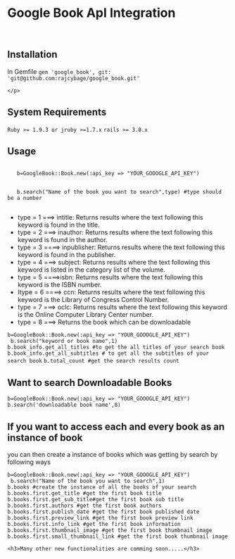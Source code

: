 <html>
<head>
<title>Google Book API Integration</title>
</head>
<body>
	<h1>Google Book ApI Integration</h1>
	<br/>
<div>
	<h2>Installation</h2>
	<p>In Gemfile
    <code>gem 'google_book', git: 'git@github.com:rajcybage/google_book.git'</code>
    
	</p>
</div>
<div>
 <h2>System Requirements</h2>
 <code>Ruby >= 1.9.3 or jruby >=1.7.x</code>
 <code>rails >= 3.0.x</code>
</div> 

<div>
 <h2>Usage</h2>
 <p>
 <code>
   b=GoogleBook::Book.new(:api_key => "YOUR_GOOOGLE_API_KEY")
 </code><br/>
 <code>
   b.search("Name of the book you want to search",type) #type should be a number
 </code>
 </p>
  <ul>
   <li> type = 1 ===> intitle: Returns results where the text following this keyword is found in the title.</li>
   <li> type = 2  ===> inauthor: Returns results where the text following this keyword is found in the author.</li>
   <li> type = 3 ====> inpublisher: Returns results where the text following this keyword is found in the publisher.</li>
   <li>type = 4 ===> subject: Returns results where the text following this keyword is listed in the category list of the volume.</li>
   <li>type = 5 ====>isbn: Returns results where the text following this keyword is the ISBN number.</li>
   <li>ltype = 6 ====> ccn: Returns results where the text following this keyword is the Library of Congress Control Number.</li>
   <li>type = 7 ===> oclc: Returns results where the text following this keyword is the Online Computer Library Center number.
   <li> type = 8 ===> Returns the book which can be downloadable</li>
   </li>
  </ul>
  <p>
   <code>b=GoogleBook::Book.new(:api_key => "YOUR_GOOOGLE_API_KEY")</code> <br/>
   <code> b.search("keyword or book name",1)</code> <br/> 
   <code>b.book_info.get_all_titles #to get the all titles of your search book</code> <br/> 
   <code>b.book_info.get_all_subtitles # to get all the subtitles of your search book</code>
   <code>b.total_count #get the search results count</code>
   </p>


</div>
<h2>Want to search Downloadable Books</h2>
<p>
 <div>
   <code>b=GoogleBook::Book.new(:api_key => "YOUR_GOOOGLE_API_KEY")</code> <br/>
   <code>b.search('downloadable book name',8)</code>
 </div>
</p>
<h2>If you want to access each and every book as an instance of book</h2>
<p>you can then create a instance of books which was getting by search by following ways</p>
<div>
   <code>b=GoogleBook::Book.new(:api_key => "YOUR_GOOOGLE_API_KEY")</code> <br/>
   <code> b.search("Name of the book you want to search",1)</code> <br/>
   <code>b.books #create the instance of all the books of your search</code><br/>
   <code>b.books.first.get_title #get the first book title</code><br/>
   <code>b.books.first.get_sub_title#get the first book sub title</code><br/>
   <code>b.books.first.authors #get the first book authors</code><br/>
   <code>b.books.first.publish_date #get the first book published date</code><br/>
   <code>b.books.first.preview_link #get the first book preview link</code><br/>
   <code>b.books.first.info_link #get the first book information</code><br/>
   <code>b.books.first.thumbnail_image #get the first book thumbnail image</code><br/>
   <code>b.books.first.small_thumbnail_link #get the first book thumbnail image</code><br/>
</div>

    <h3>Many other new functionalities are comming soon.....</h3>
</body>
</html>
